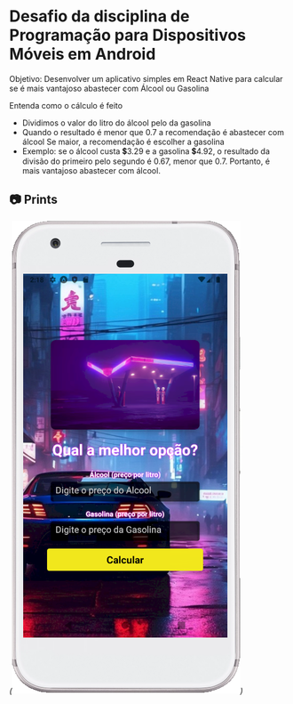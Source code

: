
# Desafio da disciplina de Programação para Dispositivos Móveis em Android

Objetivo: Desenvolver um aplicativo simples em React Native para calcular se é mais vantajoso abastecer com Álcool ou Gasolina

Entenda como o cálculo é feito
- Dividimos o valor do litro do álcool pelo da gasolina
- Quando o resultado é menor que 0.7 a recomendação é abastecer com álcool Se maior, a recomendação é escolher a gasolina
- Exemplo: se o álcool custa 💲3.29 e a gasolina 💲4.92, o resultado da divisão do primeiro pelo segundo é 0.67, menor que 0.7. Portanto, é mais vantajoso abastecer com álcool.

## 📷 Prints
*(![alt text](assets/print_desafio.png))*
